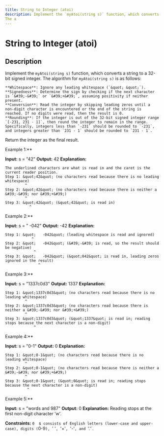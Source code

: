 ```yaml
---
title: String to Integer (atoi)
description: Implement the `myAtoi(string s)` function, which converts a string to a 32-bit signed integer.
The a
---
```

# String to Integer (atoi)
## Description
Implement the `myAtoi(string s)` function, which converts a string to a 32-bit signed integer.
The algorithm for `myAtoi(string s)` is as follows:

	**Whitespace**: Ignore any leading whitespace (`&quot; &quot;`).
	**Signedness**: Determine the sign by checking if the next character is `&#39;-&#39;` or `&#39;+&#39;`, assuming positivity if neither present.
	**Conversion**: Read the integer by skipping leading zeros until a non-digit character is encountered or the end of the string is reached. If no digits were read, then the result is 0.
	**Rounding**: If the integer is out of the 32-bit signed integer range `[-231, 231 - 1]`, then round the integer to remain in the range. Specifically, integers less than `-231` should be rounded to `-231`, and integers greater than `231 - 1` should be rounded to `231 - 1`.

Return the integer as the final result.
 
Example 1:**

**Input:** s = &quot;42&quot;
**Output:** 42
**Explanation:**
```
The underlined characters are what is read in and the caret is the current reader position.
Step 1: &quot;42&quot; (no characters read because there is no leading whitespace)
         ^
Step 2: &quot;42&quot; (no characters read because there is neither a &#39;-&#39; nor &#39;+&#39;)
         ^
Step 3: &quot;42&quot; (&quot;42&quot; is read in)
           ^
```

Example 2:**

**Input:** s = &quot; -042&quot;
**Output:** -42
**Explanation:**
```
Step 1: &quot;   -042&quot; (leading whitespace is read and ignored)
            ^
Step 2: &quot;   -042&quot; (&#39;-&#39; is read, so the result should be negative)
             ^
Step 3: &quot;   -042&quot; (&quot;042&quot; is read in, leading zeros ignored in the result)
               ^
```

Example 3:**

**Input:** s = &quot;1337c0d3&quot;
**Output:** 1337
**Explanation:**
```
Step 1: &quot;1337c0d3&quot; (no characters read because there is no leading whitespace)
         ^
Step 2: &quot;1337c0d3&quot; (no characters read because there is neither a &#39;-&#39; nor &#39;+&#39;)
         ^
Step 3: &quot;1337c0d3&quot; (&quot;1337&quot; is read in; reading stops because the next character is a non-digit)
             ^
```

Example 4:**

**Input:** s = &quot;0-1&quot;
**Output:** 0
**Explanation:**
```
Step 1: &quot;0-1&quot; (no characters read because there is no leading whitespace)
         ^
Step 2: &quot;0-1&quot; (no characters read because there is neither a &#39;-&#39; nor &#39;+&#39;)
         ^
Step 3: &quot;0-1&quot; (&quot;0&quot; is read in; reading stops because the next character is a non-digit)
          ^
```

Example 5:**

**Input:** s = &quot;words and 987&quot;
**Output:** 0
**Explanation:**
Reading stops at the first non-digit character &#39;w&#39;.

 
**Constraints:**
	`0 
	`s` consists of English letters (lower-case and upper-case), digits (`0-9`), `&#39; &#39;`, `&#39;+&#39;`, `&#39;-&#39;`, and `&#39;.&#39;`.

